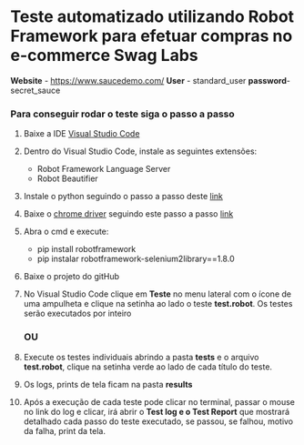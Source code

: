 # Teste automatizado utilizando Robot Framework para efetuar compras no e-commerce Swag Labs

**Website** -   https://www.saucedemo.com/
**User** -      standard_user
**password**-   secret_sauce

### Para conseguir rodar o teste siga o passo a passo
1. Baixe a IDE [Visual Studio Code](https://code.visualstudio.com/download)
    
2. Dentro do Visual Studio Code, instale as seguintes extensões:
     - Robot Framework Language Server
     - Robot Beautifier
    
3. Instale o python seguindo o passo a passo deste [link](https://dicasdepython.com.br/como-instalar-o-python-no-windows-10/#:~:text=No%20prompt%20de%20comando%20digite,j%C3%A1%20pode%20executar%20comandos%20python.)
    
4. Baixe o [chrome driver](https://chromedriver.chromium.org/downloads) seguindo este passo a passo [link](https://www.youtube.com/watch?v=Ot10qzrb13c)
    
5. Abra o cmd e execute:
    - pip install robotframework
    - pip instalar robotframework-selenium2library==1.8.0
    
6. Baixe o projeto do gitHub
    
7. No Visual Studio Code clique em **Teste** no menu lateral com o ícone de uma ampulheta e clique na setinha ao lado o teste **test.robot**. Os testes serão executados por inteiro 
    
    ### **OU**
    
8. Execute os testes individuais abrindo a pasta **tests** e o arquivo **test.robot**, clique na setinha verde ao lado de cada título do teste.
    
9. Os logs, prints de tela ficam na pasta **results**
    
10. Após a execução de cada teste pode clicar no terminal, passar o mouse no link do log e clicar, irá abrir o **Test log e o Test Report** que mostrará detalhado cada passo do teste executado, se passou, se falhou, motivo da falha, print da tela.
